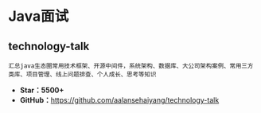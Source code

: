 # Java面试

## technology-talk

    汇总java生态圈常用技术框架、开源中间件，系统架构、数据库、大公司架构案例、常用三方类库、项目管理、线上问题排查、个人成长、思考等知识

* **Star：5500+**
* **GitHub：**<https://github.com/aalansehaiyang/technology-talk>